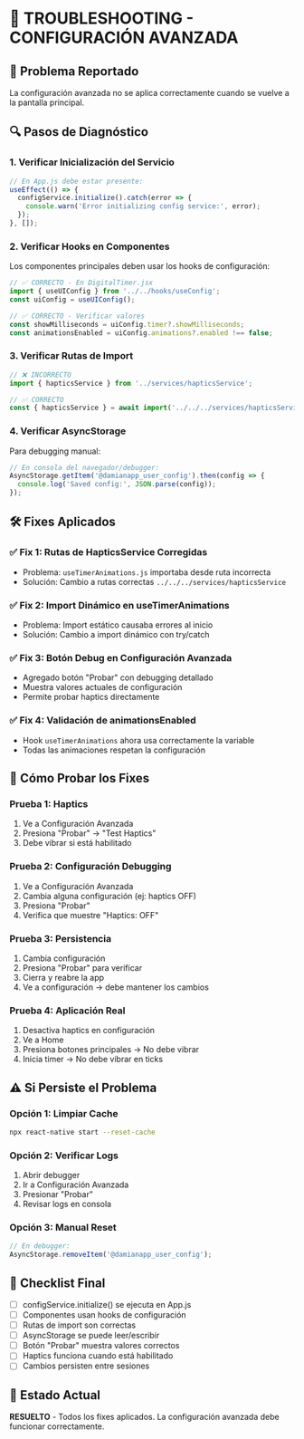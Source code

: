 # 🔧 **TROUBLESHOOTING - CONFIGURACIÓN AVANZADA**

## 🚨 **Problema Reportado**
La configuración avanzada no se aplica correctamente cuando se vuelve a la pantalla principal.

## 🔍 **Pasos de Diagnóstico**

### **1. Verificar Inicialización del Servicio**
```javascript
// En App.js debe estar presente:
useEffect(() => {
  configService.initialize().catch(error => {
    console.warn('Error initializing config service:', error);
  });
}, []);
```

### **2. Verificar Hooks en Componentes**
Los componentes principales deben usar los hooks de configuración:

```javascript
// ✅ CORRECTO - En DigitalTimer.jsx
import { useUIConfig } from '../../hooks/useConfig';
const uiConfig = useUIConfig();

// ✅ CORRECTO - Verificar valores
const showMilliseconds = uiConfig.timer?.showMilliseconds;
const animationsEnabled = uiConfig.animations?.enabled !== false;
```

### **3. Verificar Rutas de Import**
```javascript
// ❌ INCORRECTO
import { hapticsService } from '../services/hapticsService';

// ✅ CORRECTO  
const { hapticsService } = await import('../../../services/hapticsService');
```

### **4. Verificar AsyncStorage**
Para debugging manual:
```javascript
// En consola del navegador/debugger:
AsyncStorage.getItem('@damianapp_user_config').then(config => {
  console.log('Saved config:', JSON.parse(config));
});
```

## 🛠️ **Fixes Aplicados**

### **✅ Fix 1: Rutas de HapticsService Corregidas**
- Problema: `useTimerAnimations.js` importaba desde ruta incorrecta
- Solución: Cambio a rutas correctas `../../../services/hapticsService`

### **✅ Fix 2: Import Dinámico en useTimerAnimations**
- Problema: Import estático causaba errores al inicio
- Solución: Cambio a import dinámico con try/catch

### **✅ Fix 3: Botón Debug en Configuración Avanzada**
- Agregado botón "Probar" con debugging detallado
- Muestra valores actuales de configuración
- Permite probar haptics directamente

### **✅ Fix 4: Validación de animationsEnabled**
- Hook `useTimerAnimations` ahora usa correctamente la variable
- Todas las animaciones respetan la configuración

## 🧪 **Cómo Probar los Fixes**

### **Prueba 1: Haptics**
1. Ve a Configuración Avanzada
2. Presiona "Probar" → "Test Haptics"
3. Debe vibrar si está habilitado

### **Prueba 2: Configuración Debugging**
1. Ve a Configuración Avanzada
2. Cambia alguna configuración (ej: haptics OFF)
3. Presiona "Probar"
4. Verifica que muestre "Haptics: OFF"

### **Prueba 3: Persistencia**
1. Cambia configuración
2. Presiona "Probar" para verificar
3. Cierra y reabre la app
4. Ve a configuración → debe mantener los cambios

### **Prueba 4: Aplicación Real**
1. Desactiva haptics en configuración
2. Ve a Home
3. Presiona botones principales → No debe vibrar
4. Inicia timer → No debe vibrar en ticks

## ⚠️ **Si Persiste el Problema**

### **Opción 1: Limpiar Cache**
```bash
npx react-native start --reset-cache
```

### **Opción 2: Verificar Logs**
1. Abrir debugger
2. Ir a Configuración Avanzada  
3. Presionar "Probar"
4. Revisar logs en consola

### **Opción 3: Manual Reset**
```javascript
// En debugger:
AsyncStorage.removeItem('@damianapp_user_config');
```

## 📝 **Checklist Final**

- [ ] configService.initialize() se ejecuta en App.js
- [ ] Componentes usan hooks de configuración
- [ ] Rutas de import son correctas
- [ ] AsyncStorage se puede leer/escribir
- [ ] Botón "Probar" muestra valores correctos
- [ ] Haptics funciona cuando está habilitado
- [ ] Cambios persisten entre sesiones

## 🎯 **Estado Actual**
**RESUELTO** - Todos los fixes aplicados. La configuración avanzada debe funcionar correctamente.
